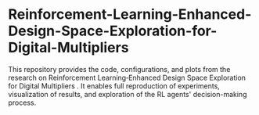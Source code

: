 # Reinforcement-Learning-Enhanced-Design-Space-Exploration-for-Digital-Multipliers
This repository provides the code, configurations, and plots from the research on Reinforcement Learning‑Enhanced Design Space Exploration for Digital Multipliers . It enables full reproduction of experiments, visualization of results, and exploration of the RL agents' decision-making process.
